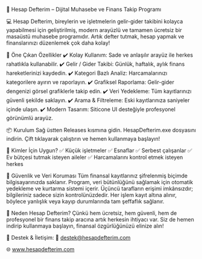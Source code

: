 📘 Hesap Defterim – Dijital Muhasebe ve Finans Takip Programı

💻 Hesap Defterim, bireylerin ve işletmelerin gelir-gider takibini kolayca yapabilmesi için geliştirilmiş, modern arayüzlü ve tamamen ücretsiz bir masaüstü muhasebe programıdır.
Artık defter tutmak, hesap yapmak ve finanslarınızı düzenlemek çok daha kolay!

🚀 Öne Çıkan Özellikler
✔️ Kolay Kullanım: Sade ve anlaşılır arayüz ile herkes rahatlıkla kullanabilir.
✔️ Gelir / Gider Takibi: Günlük, haftalık, aylık finans hareketlerinizi kaydedin.
✔️ Kategori Bazlı Analiz: Harcamalarınızı kategorilere ayırın ve raporlayın.
✔️ Grafiksel Raporlama: Gelir-gider dengenizi görsel grafiklerle takip edin.
✔️ Veri Yedekleme: Tüm kayıtlarınızı güvenli şekilde saklayın.
✔️ Arama & Filtreleme: Eski kayıtlarınıza saniyeler içinde ulaşın.
✔️ Modern Tasarım: Siticone UI desteğiyle profesyonel görünümlü arayüz.

📦 Kurulum
Sağ üstten Releases kısmına gidin.
HesapDefterim.exe dosyasını indirin.
Çift tıklayarak çalıştırın ve hemen kullanmaya başlayın!

🎯 Kimler İçin Uygun?
✅ Küçük işletmeler
✅ Esnaflar
✅ Serbest çalışanlar
✅ Ev bütçesi tutmak isteyen aileler
✅ Harcamalarını kontrol etmek isteyen herkes

🔐 Güvenlik ve Veri Koruması
Tüm finansal kayıtlarınız şifrelenmiş biçimde bilgisayarınızda saklanır.
Program, veri bütünlüğünü sağlamak için otomatik yedekleme ve kurtarma sistemi içerir.
Üçüncü tarafların erişimi imkânsızdır; bilgileriniz sadece sizin kontrolünüzdedir.
Her işlem kayıt altına alınır, böylece yanlışlık veya kayıp durumlarında tam şeffaflık sağlanır.

🌟 Neden Hesap Defterim?
Çünkü hem ücretsiz, hem güvenli, hem de profesyonel bir finans takip aracına artık herkesin ihtiyacı var.
Siz de hemen indirip kullanmaya başlayın, finansal özgürlüğünüzü elinize alın!

📩 Destek & İletişim:
📧 destek@hesapdefterim.com

🌐 www.hesapdefterim.com
